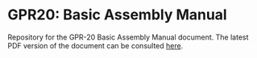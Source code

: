 # GPR20: Basic Assembly Manual
Repository for the GPR-20 Basic Assembly Manual document. The latest PDF version of the document can be consulted [here](gpr20_bassic_assembly_manual.pdf).